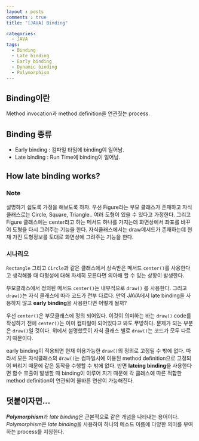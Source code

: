 ```yaml
---
layout : posts
comments : true
title: "[JAVA] Binding"

categories:
  - JAVA
tags:
  - Binding
  - Late binding
  - Early binding
  - Dynamic binding
  - Polymorphism
---
```


## Binding이란

Method invocation과 method definition을 연관짓는 process.

## Binding 종류

- Early binding : 컴파일 타임에 binding이 일어남.
- Late binding : Run Time에 binding이  일어남.

## How late binding works?

### Note

설명하기 쉽도록 가정을 해보도록 하자. 우선 Figure라는 부모 클래스가 존재하고 자식클래스로는 Circle, Square, Triangle.. 여러 도형이 있을 수 있다고 가정한다. 그리고 Figure 클래스에는 center라고 하는 메서드 하나를 가지는데 화면상에서 좌표를 바꾸어 도형을 다시 그려주는 기능을 한다. 자식클래스에서는 draw메서드가 존재하는데 현재 가진 도형정보를 토대로 화면상에 그려주는 기능을 한다.

### 시나리오

`Rectangle` 그리고 `Circle`과 같은 클래스에서 상속받은 메서드 `center()`를 사용한다고 생각해볼 때 다형성에 대해 자세히 모른다면 의아해 할 수 있는 상황이 발생한다.

부모클래스에서 정의된 메서드 `center()`는 내부적으로 `draw()` 를 사용한다. 그리고 `draw()`는 자식 클래스에 따라 코드가 전부 다르다. 만약 JAVA에서 late binding을 사용하지 않고 **early binding**을 사용한다면 어떻게 될까?

우선 `center()`은 부모클래스에 정의 되어있다. 이것이 의미하는 바는 `draw()` code를 작성하기 전에 `center()`는 이미 컴파일이 되어있다고 봐도 무방하다. 문제가 되는 부분은 `draw()`일 것이다. 위에서 설명했듯이 자식 클래스 별로 `draw()`는 코드가 모두 다르기 때문이다.

early binding이 적용되면 현재 이용가능한 `draw()`의 정의로 고정될 수 밖에 없다. 따라서 모든 자식클래스의 `draw()`는 컴파일시에 이용된 method definition으로 고정되어 버리기 때문에 같은 동작을 수행할 수 밖에 없다. 반면 **lateing binding**을 사용한다면 함수 호출이 발생할 때 binding이 이루어 지기 때문에 각 클래스에 따른 적합한 method definition이 연관되어 올바른 연산이 가능해진다.

## 덧붙이자면...

***Polymorphism***과 *late binding*은 근본적으로 같은 개념을 나타내는 용어이다. *Polymorphism*은 *late binding*을 사용하여 하나의 메소드 이름에 다양한 의미를 부여하는 process를 지칭한다.
